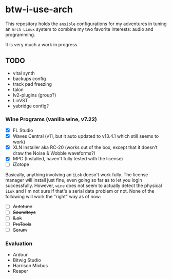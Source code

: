 # btw-i-use-arch

This repository holds the `ansible` configurations for my adventures in tuning an `Arch Linux` system to combine my two favorite interests: audio and programming.

It is very much a work in progress.

## TODO
- vital synth
- backups config
- track pad freezing
- talon
- lv2-plugins (group?)
- LinVST
- yabridge config?

### Wine Programs (vanilla wine, v7.22)
- [x] FL Studio
- [x] Waves Central (v11, but it auto updated to v13.4.1 which still seems to work) 
- [x] XLN Installer aka RC-20 (works out of the box, except that it doesn't draw the Noise & Wobble waveforms?)
- [x] MPC (Installed, haven't fully tested with the license)
- [ ] iZotope

Basically, anything involving an `iLok` doesn't work fully. The license manager will install just fine, even going so far as to let you login successfully. However, `wine` does not seem to actually detect the physical `iLok` and I'm not sure if that's a serial data problem or not. None of the following will work the "right" way as of now:
- [ ] ~~Autotune~~
- [ ] ~~Soundtoys~~
- [ ] ~~iLok~~
- [ ] ~~ProTools~~
- [ ] ~~Serum~~

### Evaluation
- Ardour
- Bitwig Studio
- Harrison Mixbus
- Reaper

